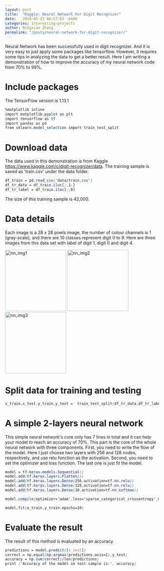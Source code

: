 ```yaml
---
layout: post
title:  "Kaggle: Neural Network For Digit Recognizer"
date:   2019-05-23 08:57:03 -0400
categories: Interesting-projects
author: Ningxiao Zhang
permalink: "/posts/neural-network-for-digit-recognizer/"
---
```


Neural Network has been successfully used in digit recognizer. And it is very easy to just apply some packages like tensorflow. However, it requires some tips in analyzing the data to get a better result. Here I am writing a demonstration of how to improve the accuracy of my neural network code from 70% to 99%.

# Include packages
The TensorFlow version is 1.13.1
```css
%matplotlib inline
import matplotlib.pyplot as plt
import tensorflow as tf
import pandas as pd
from sklearn.model_selection import train_test_split
```

# Download data
The data used in this demonstration is from Kaggle  <https://www.kaggle.com/c/digit-recognizer/data>. The training sample is saved as 'train.csv' under the data folder.
```css
df_train = pd.read_csv('data/train.csv')
df_tr_data = df_train.iloc[:,1:]
df_tr_label = df_train.iloc[:,0]
```
The size of this training sample is 42,000.

# Data details
Each image is a 28 x 28 pixels image, the number of colour channels is 1 (gray-scale), and there are 10 classes represent digit 0 to 9. Here are three images from this data set with label of digit 1, digit 0 and digit 4.

<img src="../../assets/img/nn_img1.png" alt="nn_img1" width="200"/>
<img src="../../assets/img/nn_img2.png" alt="nn_img2" width="200"/>
<img src="../../assets/img/nn_img3.png" alt="nn_img3" width="200"/>

# Split data for training and testing
```css
x_train,x_test,y_train,y_test =  train_test_split(df_tr_data,df_tr_label,test_size=0.33, random_stat=40)
```

# A simple 2-layers neural network
This simple neural network's core only has 7 lines in total and it can help your model to reach an accuracy of 70%. This part is the core of the whole neural network with three components. First, you need to write the flow of the model. Here I just choose two layers with 256 and 128 nodes, respectively, and use relu function as the activation. Second, you need to set the optimizer and loss function. The last one is just fit the model.
```css
model = tf.keras.models.Sequential()
model.add(tf.keras.layers.Flatten())
model.add(tf.keras.layers.Dense(256,activation=tf.nn.relu))
model.add(tf.keras.layers.Dense(128,activation=tf.nn.relu))
model.add(tf.keras.layers.Dense(10,activation=tf.nn.softmax))

model.compile(optimizer='adam',loss='sparse_categorical_crossentropy',metrics=['accuracy'])

model.fit(x_train,y_train,epochs=10)
```

# Evaluate the result
The result of this method is evaluated by an accuracy.
```css
predictions = model.predict([x_test])
correct = np.equal(np.argmax(predictions,axis=1),y_test)
accuracy = np.sum(correct)/len(predictions)
print ('Accuracy of the model on test sample is:', accuracy)
```
